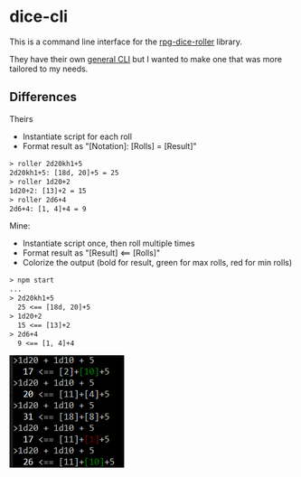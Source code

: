 # dice-cli

This is a command line interface for the [rpg-dice-roller](https://github.com/dice-roller/rpg-dice-roller) library.

They have their own [general CLI](https://github.com/dice-roller/cli) but I wanted to make one that was more tailored to my needs.

## Differences

Theirs
- Instantiate script for each roll
- Format result as "[Notation]: [Rolls] = [Result]"
```console
> roller 2d20kh1+5
2d20kh1+5: [18d, 20]+5 = 25
> roller 1d20+2
1d20+2: [13]+2 = 15
> roller 2d6+4
2d6+4: [1, 4]+4 = 9
```

Mine:
- Instantiate script once, then roll multiple times
- Format result as "[Result] <== [Rolls]"
- Colorize the output (bold for result, green for max rolls, red for min rolls)
```console
> npm start
...
> 2d20kh1+5
  25 <== [18d, 20]+5
> 1d20+2
  15 <== [13]+2
> 2d6+4
  9 <== [1, 4]+4
```

![OutputColors](readme_images/OutputColors.png)
